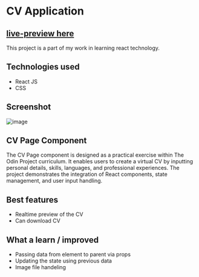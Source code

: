 # CV Application
## [live-preview here](https://cv-application-kappa.vercel.app/)
This project is a part of my work in learning react technology.


## Technologies used
- React JS
- CSS

## Screenshot
![image](https://github.com/Fadilix/cv-application/assets/121851593/3611a551-0862-4a64-9a75-7f369ed5bc89)

## CV Page Component
The CV Page component is designed as a practical exercise within The Odin Project curriculum. It enables users to create a virtual CV by inputting personal details, skills, languages, and professional experiences. The project demonstrates the integration of React components, state management, and user input handling.

## Best features
- Realtime preview of the CV
- Can download CV

## What a learn / improved
- Passing data from element to parent via props
- Updating the state using previous data
- Image file handeling
